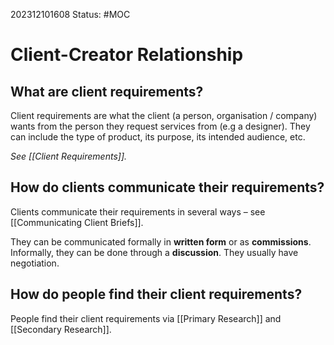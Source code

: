 202312101608
Status: #MOC
# Client-Creator Relationship



## What are client requirements?

Client requirements are what the client (a person, organisation / company) wants from the person they request services from (e.g a designer). They can include the type of product, its purpose, its intended audience, etc.

*See [[Client Requirements]].*

## How do clients communicate their requirements?

Clients communicate their requirements in several ways – see [[Communicating Client Briefs]].

They can be communicated formally in **written form** or as **commissions**. Informally, they can be done through a **discussion**. They usually have negotiation.
## How do people find their client requirements?

People find their client requirements via [[Primary Research]] and [[Secondary Research]].